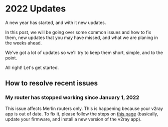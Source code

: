 # 2022 Updates

A new year has started, and with it new updates.&#x20;

In this post, we will be going over some common issues and how to fix them, new updates that you may have missed, and what we are planing in the weeks ahead.

We've got a lot of updates so we'll try to keep them short, simple, and to the point.&#x20;

All right! Let's get started.

## How to resolve recent issues

### My router has stopped working since January 1, 2022

This issue affects Merlin routers only. This is happening because your v2ray app is out of date. To fix it, please follow the steps on [this page](../routers/merlin/v2ray.md#update-important) (basically, update your firmware, and install a new version of the v2ray app).

